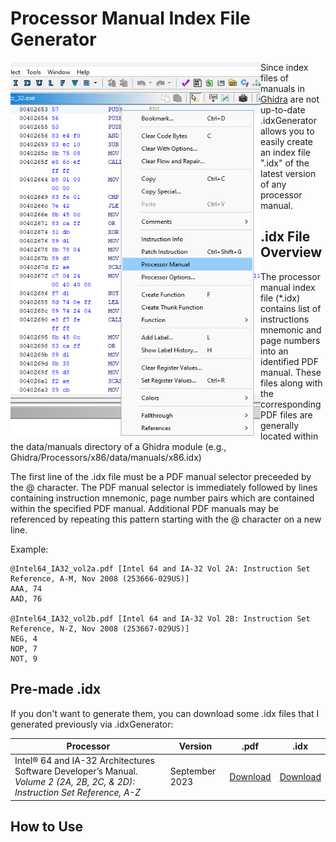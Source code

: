 
# Processor Manual Index File Generator

<img align="left" width="400" height="600" src="https://github.com/callbrok/.idxGenerator/blob/dc353b82151124a5b12490ff8c9b8df92f93e8e9/screenshot.png">

Since index files of manuals in [Ghidra](https://github.com/NationalSecurityAgency/ghidra) are not up-to-date .idxGenerator allows you to easily create an index file ".idx" of the latest version of any processor manual.

## .idx File Overview
The processor manual index file (*.idx) contains list of instructions mnemonic and page 
numbers into an identified PDF manual.  These files along with the corresponding PDF files
are generally located within the data/manuals directory of a Ghidra module
(e.g., Ghidra/Processors/x86/data/manuals/x86.idx)

The first line of the .idx file must be a PDF manual selector preceeded by the @ character. The PDF manual selector is immediately followed by lines containing instruction mnemonic, page number pairs which are contained within the specified PDF manual. Additional PDF manuals may be referenced by repeating this pattern starting with the @ character on a new line.

Example:

```
@Intel64_IA32_vol2a.pdf [Intel 64 and IA-32 Vol 2A: Instruction Set Reference, A-M, Nov 2008 (253666-029US)]
AAA, 74
AAD, 76

@Intel64_IA32_vol2b.pdf [Intel 64 and IA-32 Vol 2B: Instruction Set Reference, N-Z, Nov 2008 (253667-029US)]
NEG, 4
NOP, 7
NOT, 9
```

## Pre-made .idx
If you don't want to generate them, you can download some .idx files that I generated previously via .idxGenerator:

| **Processor**                                                                                                               | **Version**    | **.pdf**     | **.idx**     |
|-----------------------------------------------------------------------------------------------------------------------------|----------------|--------------|--------------|
| Intel® 64 and IA-32 Architectures Software Developer’s Manual. _Volume 2 (2A, 2B, 2C, & 2D): Instruction Set Reference, A-Z_ | September 2023 | [Download](https://cdrdv2.intel.com/v1/dl/getContent/671110)     | [Download](https://github.com/callbrok/.idxGenerator/blob/6fc4b5f430adb5a08c7790c892afcf1d46103fd3/x86.idx)     |

## How to Use

